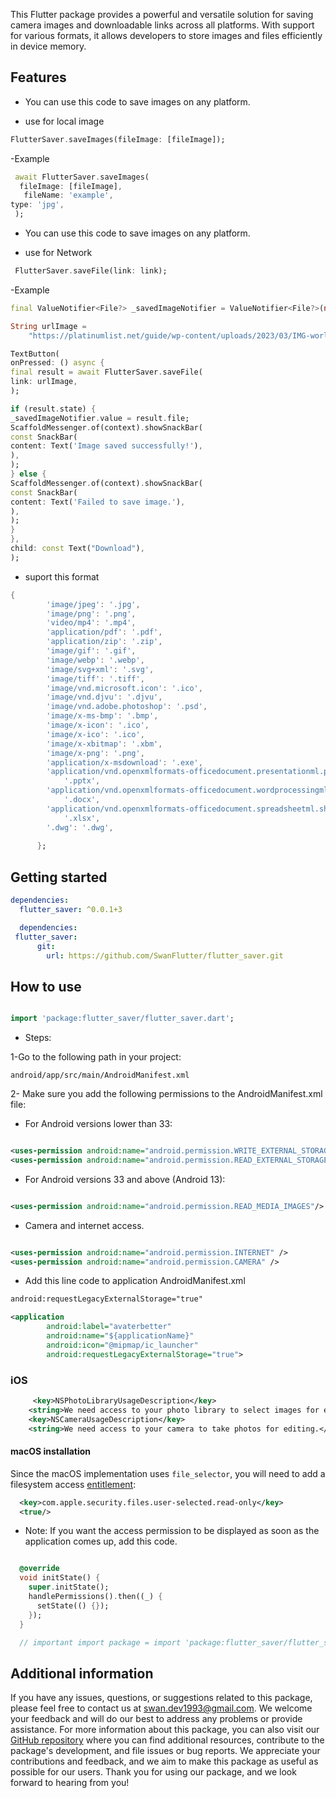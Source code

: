 
This Flutter package provides a powerful and versatile solution for saving camera images and downloadable links across all platforms. With support for various formats, it allows developers to store images and files efficiently in device memory.

## Features

- You can use this code to save images on any platform.

- use for local image

```dart
FlutterSaver.saveImages(fileImage: [fileImage]);

```

-Example

```dart
 await FlutterSaver.saveImages(
  fileImage: [fileImage],
   fileName: 'example',
type: 'jpg',
 );
```

- You can use this code to save images on any platform.

- use for Network

```dart
 FlutterSaver.saveFile(link: link);
```

-Example

```dart
final ValueNotifier<File?> _savedImageNotifier = ValueNotifier<File?>(null);

String urlImage =
    "https://platinumlist.net/guide/wp-content/uploads/2023/03/IMG-worlds-of-adventure.webp";

TextButton(
onPressed: () async {
final result = await FlutterSaver.saveFile(
link: urlImage,
);

if (result.state) {
_savedImageNotifier.value = result.file;
ScaffoldMessenger.of(context).showSnackBar(
const SnackBar(
content: Text('Image saved successfully!'),
),
);
} else {
ScaffoldMessenger.of(context).showSnackBar(
const SnackBar(
content: Text('Failed to save image.'),
),
);
}
},
child: const Text("Download"),
);
```

- suport this format

```dart
{
        'image/jpeg': '.jpg',
        'image/png': '.png',
        'video/mp4': '.mp4',
        'application/pdf': '.pdf',
        'application/zip': '.zip',
        'image/gif': '.gif',
        'image/webp': '.webp',
        'image/svg+xml': '.svg',
        'image/tiff': '.tiff',
        'image/vnd.microsoft.icon': '.ico',
        'image/vnd.djvu': '.djvu',
        'image/vnd.adobe.photoshop': '.psd',
        'image/x-ms-bmp': '.bmp',
        'image/x-icon': '.ico',
        'image/x-ico': '.ico',
        'image/x-xbitmap': '.xbm',
        'image/x-png': '.png',
        'application/x-msdownload': '.exe',
        'application/vnd.openxmlformats-officedocument.presentationml.presentation':
            '.pptx',
        'application/vnd.openxmlformats-officedocument.wordprocessingml.document':
            '.docx',
        'application/vnd.openxmlformats-officedocument.spreadsheetml.sheet':
            '.xlsx',
        '.dwg': '.dwg',
        
      };
```

## Getting started

```yaml
dependencies:
  flutter_saver: ^0.0.1+3
```

```yaml
  dependencies:
 flutter_saver:
      git:
        url: https://github.com/SwanFlutter/flutter_saver.git
```

## How to use

```dart

import 'package:flutter_saver/flutter_saver.dart';

```


- Steps:

1-Go to the following path in your project:

```path
android/app/src/main/AndroidManifest.xml
```

2- Make sure you add the following permissions to the AndroidManifest.xml file:

- For Android versions lower than 33:

```xml

<uses-permission android:name="android.permission.WRITE_EXTERNAL_STORAGE"/>
<uses-permission android:name="android.permission.READ_EXTERNAL_STORAGE"/>

```
- For Android versions 33 and above (Android 13):

```xml

<uses-permission android:name="android.permission.READ_MEDIA_IMAGES"/>

```

- Camera and internet access.

```xml

<uses-permission android:name="android.permission.INTERNET" />
<uses-permission android:name="android.permission.CAMERA" />

```

- Add this line code to application AndroidManifest.xml

```xml
android:requestLegacyExternalStorage="true"
```

```xml
<application
        android:label="avaterbetter"
        android:name="${applicationName}"
        android:icon="@mipmap/ic_launcher"
        android:requestLegacyExternalStorage="true">
```

### iOS

```xml
     <key>NSPhotoLibraryUsageDescription</key>
    <string>We need access to your photo library to select images for editing.</string>
    <key>NSCameraUsageDescription</key>
    <string>We need access to your camera to take photos for editing.</string>
```

#### macOS installation

Since the macOS implementation uses `file_selector`, you will need to
add a filesystem access
[entitlement](https://docs.flutter.dev/platform-integration/macos/building#entitlements-and-the-app-sandbox):
```xml
  <key>com.apple.security.files.user-selected.read-only</key>
  <true/>
```

- Note: If you want the access permission to be displayed as soon as the application comes up, add this code.

```dart

  @override
  void initState() {
    super.initState();
    handlePermissions().then((_) {
      setState(() {});
    });
  }

  // important import package = import 'package:flutter_saver/flutter_saver.dart';

```

## Additional information

If you have any issues, questions, or suggestions related to this package, please feel free to contact us at [swan.dev1993@gmail.com](mailto:swan.dev1993@gmail.com). We welcome your feedback and will do our best to address any problems or provide assistance.
For more information about this package, you can also visit our [GitHub repository](https://github.com/SwanFlutter/flutter_saver) where you can find additional resources, contribute to the package's development, and file issues or bug reports. We appreciate your contributions and feedback, and we aim to make this package as useful as possible for our users.
Thank you for using our package, and we look forward to hearing from you!
